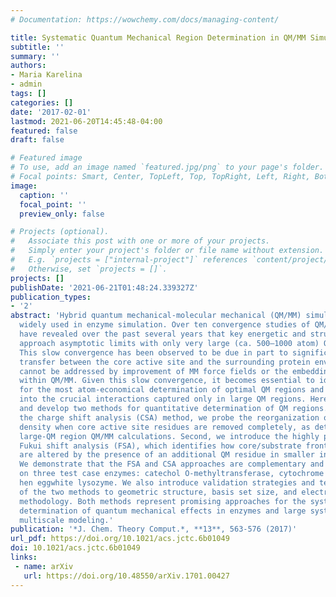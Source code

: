 ```yaml
---
# Documentation: https://wowchemy.com/docs/managing-content/

title: Systematic Quantum Mechanical Region Determination in QM/MM Simulation
subtitle: ''
summary: ''
authors:
- Maria Karelina
- admin
tags: []
categories: []
date: '2017-02-01'
lastmod: 2021-06-20T14:45:48-04:00
featured: false
draft: false

# Featured image
# To use, add an image named `featured.jpg/png` to your page's folder.
# Focal points: Smart, Center, TopLeft, Top, TopRight, Left, Right, BottomLeft, Bottom, BottomRight.
image:
  caption: ''
  focal_point: ''
  preview_only: false

# Projects (optional).
#   Associate this post with one or more of your projects.
#   Simply enter your project's folder or file name without extension.
#   E.g. `projects = ["internal-project"]` references `content/project/deep-learning/index.md`.
#   Otherwise, set `projects = []`.
projects: []
publishDate: '2021-06-21T01:48:24.339327Z'
publication_types:
- '2'
abstract: 'Hybrid quantum mechanical-molecular mechanical (QM/MM) simulations are
  widely used in enzyme simulation. Over ten convergence studies of QM/MM methods
  have revealed over the past several years that key energetic and structural properties
  approach asymptotic limits with only very large (ca. 500–1000 atom) QM regions.
  This slow convergence has been observed to be due in part to significant charge
  transfer between the core active site and the surrounding protein environment, which
  cannot be addressed by improvement of MM force fields or the embedding method employed
  within QM/MM. Given this slow convergence, it becomes essential to identify strategies
  for the most atom-economical determination of optimal QM regions and to gain insight
  into the crucial interactions captured only in large QM regions. Here, we extend
  and develop two methods for quantitative determination of QM regions. First, in
  the charge shift analysis (CSA) method, we probe the reorganization of electron
  density when core active site residues are removed completely, as determined by
  large-QM region QM/MM calculations. Second, we introduce the highly parallelizable
  Fukui shift analysis (FSA), which identifies how core/substrate frontier states
  are altered by the presence of an additional QM residue in smaller initial QM regions.
  We demonstrate that the FSA and CSA approaches are complementary and consistent
  on three test case enzymes: catechol O-methyltransferase, cytochrome P450cam, and
  hen eggwhite lysozyme. We also introduce validation strategies and test the sensitivities
  of the two methods to geometric structure, basis set size, and electronic structure
  methodology. Both methods represent promising approaches for the systematic, unbiased
  determination of quantum mechanical effects in enzymes and large systems that necessitate
  multiscale modeling.'
publication: '*J. Chem. Theory Comput.*, **13**, 563-576 (2017)'
url_pdf: https://doi.org/10.1021/acs.jctc.6b01049
doi: 10.1021/acs.jctc.6b01049
links:
 - name: arXiv
   url: https://doi.org/10.48550/arXiv.1701.00427
---
```

